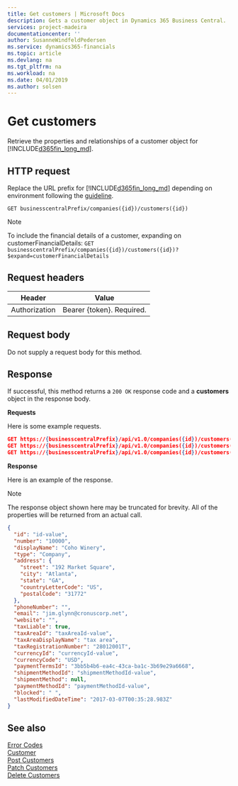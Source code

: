```yaml
---
title: Get customers | Microsoft Docs
description: Gets a customer object in Dynamics 365 Business Central.
services: project-madeira
documentationcenter: ''
author: SusanneWindfeldPedersen
ms.service: dynamics365-financials
ms.topic: article
ms.devlang: na
ms.tgt_pltfrm: na
ms.workload: na
ms.date: 04/01/2019
ms.author: solsen
---
```


# Get customers
Retrieve the properties and relationships of a customer object for [!INCLUDE[d365fin_long_md](../../includes/d365fin_long_md.md)].

## HTTP request
Replace the URL prefix for [!INCLUDE[d365fin_long_md](../../includes/d365fin_long_md.md)] depending on environment following the [guideline](../../v1.0/endpoints-apis-for-dynamics.md).
```
GET businesscentralPrefix/companies({id})/customers({id})
```
> [!NOTE]  
> To include the financial details of a customer, expanding on customerFinancialDetails:
>```GET businesscentralPrefix/companies({id})/customers({id})?$expand=customerFinancialDetails```



## Request headers

|Header|Value|
|------|-----|
|Authorization  |Bearer {token}. Required. |

## Request body
Do not supply a request body for this method.

## Response
If successful, this method returns a ```200 OK``` response code and a **customers** object in the response body.

**Requests**

Here is some example requests.

```json
GET https://{businesscentralPrefix}/api/v1.0/companies({id})/customers({id})
GET https://{businesscentralPrefix}/api/v1.0/companies({id})/customers({id})?$expand=customerFinancialDetails, picture, defaultDimensions, currency, paymentTerm, shipmentMethod, paymentMethod
GET https://{businesscentralPrefix}/api/v1.0/companies({id})/customers({id})?$expand=picture, currency, paymentMethod
```

**Response**

Here is an example of the response. 

> [!NOTE]  
>   The response object shown here may be truncated for brevity. All of the properties will be returned from an actual call.

```json
{
  "id": "id-value",
  "number": "10000",
  "displayName": "Coho Winery",
  "type": "Company",
  "address": {
    "street": "192 Market Square",
    "city": "Atlanta",
    "state": "GA",
    "countryLetterCode": "US",
    "postalCode": "31772"
  },
  "phoneNumber": "",
  "email": "jim.glynn@cronuscorp.net",
  "website": "",
  "taxLiable": true,
  "taxAreaId": "taxAreaId-value",
  "taxAreaDisplayName": "tax area",
  "taxRegistrationNumber": "28012001T",
  "currencyId": "currencyId-value",
  "currencyCode": "USD",
  "paymentTermsId": "3bb5b4b6-ea4c-43ca-ba1c-3b69e29a6668",
  "shipmentMethodId": "shipmentMethodId-value",
  "shipmentMethod": null,
  "paymentMethodId": "paymentMethodId-value",
  "blocked": " ",
  "lastModifiedDateTime": "2017-03-07T00:35:28.983Z"
}
```

## See also



[Error Codes](../dynamics_error_codes.md)  
[Customer](../resources/dynamics_customer.md)  
[Post Customers](dynamics_create_customer.md)  
[Patch Customers](dynamics_customer_update.md)  
[Delete Customers](dynamics_customer_delete.md)  
